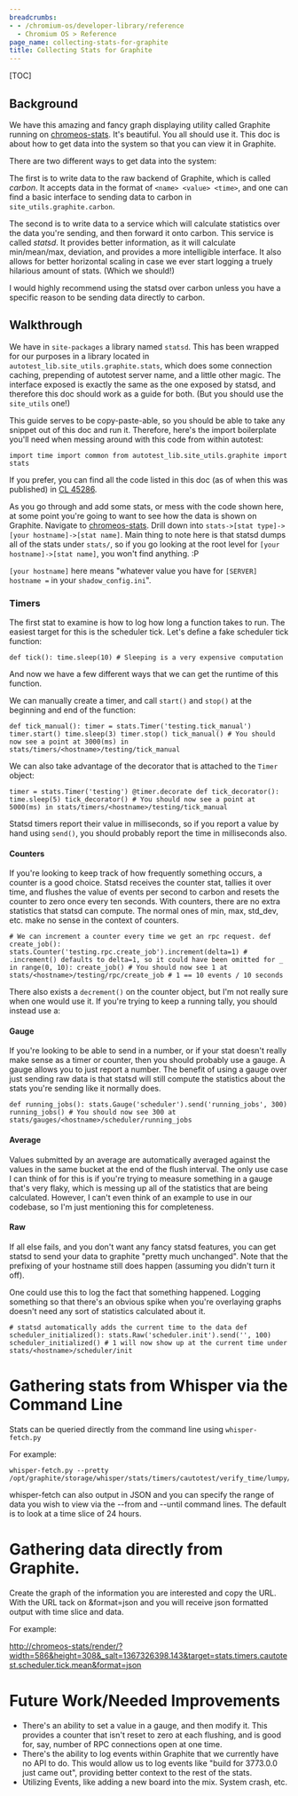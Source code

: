 ```yaml
---
breadcrumbs:
- - /chromium-os/developer-library/reference
  - Chromium OS > Reference
page_name: collecting-stats-for-graphite
title: Collecting Stats for Graphite
---
```


[TOC]

## Background

We have this amazing and fancy graph displaying utility called Graphite running
on [chromeos-stats](http://chromeos-stats/). It's beautiful. You all should use
it. This doc is about how to get data into the system so that you can view it in
Graphite.

There are two different ways to get data into the system:

The first is to write data to the raw backend of Graphite, which is called
*carbon*. It accepts data in the format of `<name> <value> <time>`, and one can
find a basic interface to sending data to carbon in
`site_utils.graphite.carbon`.

The second is to write data to a service which will calculate statistics over
the data you're sending, and then forward it onto carbon. This service is called
*statsd*. It provides better information, as it will calculate min/mean/max,
deviation, and provides a more intelligible interface. It also allows for better
horizontal scaling in case we ever start logging a truely hilarious amount of
stats. (Which we should!)

I would highly recommend using the statsd over carbon unless you have a specific
reason to be sending data directly to carbon.

## Walkthrough

We have in `site-packages` a library named `statsd`. This has been wrapped for
our purposes in a library located in `autotest_lib.site_utils.graphite.stats`,
which does some connection caching, prepending of autotest server name, and a
little other magic. The interface exposed is exactly the same as the one exposed
by statsd, and therefore this doc should work as a guide for both. (But you
should use the `site_utils` one!)

This guide serves to be copy-paste-able, so you should be able to take any
snippet out of this doc and run it. Therefore, here's the import boilerplate
you'll need when messing around with this code from within autotest:

`import time import common from autotest_lib.site_utils.graphite import stats `

If you prefer, you can find all the code listed in this doc (as of when this was
published) in [CL 45286](https://gerrit.chromium.org/gerrit/#/c/45286/).

As you go through and add some stats, or mess with the code shown here, at some
point you're going to want to see how the data is shown on Graphite. Navigate to
[chromeos-stats](http://chromeos-stats/). Drill down into `stats->[stat
type]->[your hostname]->[stat name]`. Main thing to note here is that statsd
dumps all of the stats under `stats/`, so if you go looking at the root level
for `[your hostname]->[stat name]`, you won't find anything. :P

`[your hostname]` here means "whatever value you have for `[SERVER] hostname =`
in your `shadow_config.ini`".

### Timers

The first stat to examine is how to log how long a function takes to run. The
easiest target for this is the scheduler tick. Let's define a fake scheduler
tick function:

`def tick(): time.sleep(10) # Sleeping is a very expensive computation `

And now we have a few different ways that we can get the runtime of this
function.

We can manually create a timer, and call `start()` and `stop()` at the beginning
and end of the function:

`def tick_manual(): timer = stats.Timer('testing.tick_manual') timer.start()
time.sleep(3) timer.stop() tick_manual() # You should now see a point at
3000(ms) in stats/timers/<hostname>/testing/tick_manual `

We can also take advantage of the decorator that is attached to the `Timer`
object:

`timer = stats.Timer('testing') @timer.decorate def tick_decorator():
time.sleep(5) tick_decorator() # You should now see a point at 5000(ms) in
stats/timers/<hostname>/testing/tick_manual `

Statsd timers report their value in milliseconds, so if you report a value by
hand using `send()`, you should probably report the time in milliseconds also.

#### Counters

If you're looking to keep track of how frequently something occurs, a counter is
a good choice. Statsd receives the counter stat, tallies it over time, and
flushes the value of events per second to carbon and resets the counter to zero
once every ten seconds. With counters, there are no extra statistics that statsd
can compute. The normal ones of min, max, std_dev, etc. make no sense in the
context of counters.

`# We can increment a counter every time we get an rpc request. def
create_job(): stats.Counter('testing.rpc.create_job').increment(delta=1) #
.increment() defaults to delta=1, so it could have been omitted for _ in
range(0, 10): create_job() # You should now see 1 at
stats/<hostname>/testing/rpc/create_job # 1 == 10 events / 10 seconds `

There also exists a `decrement()` on the counter object, but I'm not really sure
when one would use it. If you're trying to keep a running tally, you should
instead use a:

#### Gauge

If you're looking to be able to send in a number, or if your stat doesn't really
make sense as a timer or counter, then you should probably use a gauge. A gauge
allows you to just report a number. The benefit of using a gauge over just
sending raw data is that statsd will still compute the statistics about the
stats you're sending like it normally does.

`def running_jobs(): stats.Gauge('scheduler').send('running_jobs', 300)
running_jobs() # You should now see 300 at
stats/gauges/<hostname>/scheduler/running_jobs `

#### Average

Values submitted by an average are automatically averaged against the values in
the same bucket at the end of the flush interval. The only use case I can think
of for this is if you're trying to measure something in a gauge that's very
flaky, which is messing up all of the statistics that are being calculated.
However, I can't even think of an example to use in our codebase, so I'm just
mentioning this for completeness.

#### Raw

If all else fails, and you don't want any fancy statsd features, you can get
statsd to send your data to graphite "pretty much unchanged". Note that the
prefixing of your hostname still does happen (assuming you didn't turn it off).

One could use this to log the fact that something happened. Logging something so
that there's an obvious spike when you're overlaying graphs doesn't need any
sort of statistics calculated about it.

`# statsd automatically adds the current time to the data def
scheduler_initialized(): stats.Raw('scheduler.init').send('', 100)
scheduler_initialized() # 1 will now show up at the current time under
stats/<hostname>/scheduler/init`

# Gathering stats from Whisper via the Command Line

Stats can be queried directly from the command line using `whisper-fetch.py`

For example:

```none
whisper-fetch.py --pretty /opt/graphite/storage/whisper/stats/timers/cautotest/verify_time/lumpy/mean.wsp 
```

whisper-fetch can also output in JSON and you can specify the range of data you
wish to view via the --from and --until command lines. The default is to look at
a time slice of 24 hours.

# Gathering data directly from Graphite.

Create the graph of the information you are interested and copy the URL. With
the URL tack on &format=json and you will receive json formatted output with
time slice and data.

For example:

<http://chromeos-stats/render/?width=586&height=308&_salt=1367326398.143&target=stats.timers.cautotest.scheduler.tick.mean&format=json>

# Future Work/Needed Improvements

*   There's an ability to set a value in a gauge, and then modify it.
            This provides a counter that isn't reset to zero at each flushing,
            and is good for, say, number of RPC connections open at one time.
*   There's the ability to log events within Graphite that we currently
            have no API to do. This would allow us to log events like "build for
            3773.0.0 just came out", providing better context to the rest of the
            stats.
*   Utilizing Events, like adding a new board into the mix. System
            crash, etc.
